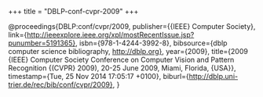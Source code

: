 +++
title = "DBLP-conf-cvpr-2009"
+++

@proceedings{DBLP:conf/cvpr/2009,
   publisher={{IEEE} Computer Society},
   link={http://ieeexplore.ieee.org/xpl/mostRecentIssue.jsp?punumber=5191365},
   isbn={978-1-4244-3992-8},
   bibsource={dblp computer science bibliography, http://dblp.org},
   year={2009},
   title={2009 {IEEE} Computer Society Conference on Computer Vision and Pattern
Recognition {(CVPR} 2009), 20-25 June 2009, Miami, Florida, {USA}},
   timestamp={Tue, 25 Nov 2014 17:05:17 +0100},
   biburl={http://dblp.uni-trier.de/rec/bib/conf/cvpr/2009},
}
